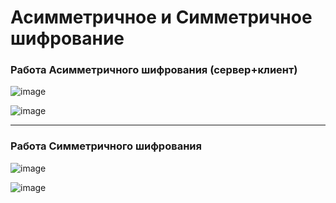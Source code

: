 # Асимметричное и Симметричное шифрование

### Работа Асимметричного шифрования (сервер+клиент)

![image](https://user-images.githubusercontent.com/71630161/147387033-34b85f5f-bdf0-4c12-a4b7-98d12a3dbcd4.png)

![image](https://user-images.githubusercontent.com/71630161/147387038-d58f5e2a-733c-4ff5-bc14-3e7c73a64e62.png)

<hr>

### Работа Симметричного шифрования

![image](https://user-images.githubusercontent.com/71630161/147387002-a9e94568-494f-43ce-b623-fda4baba96d6.png)

![image](https://user-images.githubusercontent.com/71630161/147387012-a9af1eb7-4b71-4d35-97a9-e1aabd14059d.png)
